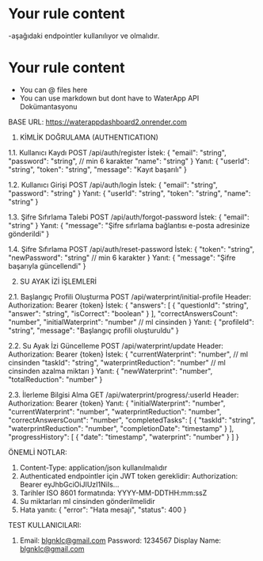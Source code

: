 
# Your rule content

-aşağıdaki endpointler kullanılıyor ve olmalıdır.


# Your rule content

- You can @ files here
- You can use markdown but dont have to
WaterApp API Dokümantasyonu

BASE URL: https://waterappdashboard2.onrender.com

1. KİMLİK DOĞRULAMA (AUTHENTICATION)

1.1. Kullanıcı Kaydı
POST /api/auth/register
İstek:
{
    "email": "string",
    "password": "string", // min 6 karakter
    "name": "string"
}
Yanıt:
{
    "userId": "string",
    "token": "string",
    "message": "Kayıt başarılı"
}

1.2. Kullanıcı Girişi
POST /api/auth/login
İstek:
{
    "email": "string",
    "password": "string"
}
Yanıt:
{
    "userId": "string",
    "token": "string",
    "name": "string"
}

1.3. Şifre Sıfırlama Talebi
POST /api/auth/forgot-password
İstek:
{
    "email": "string"
}
Yanıt:
{
    "message": "Şifre sıfırlama bağlantısı e-posta adresinize gönderildi"
}

1.4. Şifre Sıfırlama
POST /api/auth/reset-password
İstek:
{
    "token": "string",
    "newPassword": "string" // min 6 karakter
}
Yanıt:
{
    "message": "Şifre başarıyla güncellendi"
}

2. SU AYAK İZİ İŞLEMLERİ

2.1. Başlangıç Profili Oluşturma
POST /api/waterprint/initial-profile
Header: Authorization: Bearer {token}
İstek:
{
    "answers": [
        {
            "questionId": "string",
            "answer": "string",
            "isCorrect": "boolean"
        }
    ],
    "correctAnswersCount": "number",
    "initialWaterprint": "number" // ml cinsinden
}
Yanıt:
{
    "profileId": "string",
    "message": "Başlangıç profili oluşturuldu"
}

2.2. Su Ayak İzi Güncelleme
POST /api/waterprint/update
Header: Authorization: Bearer {token}
İstek:
{
    "currentWaterprint": "number", // ml cinsinden
    "taskId": "string",
    "waterprintReduction": "number" // ml cinsinden azalma miktarı
}
Yanıt:
{
    "newWaterprint": "number",
    "totalReduction": "number"
}

2.3. İlerleme Bilgisi Alma
GET /api/waterprint/progress/:userId
Header: Authorization: Bearer {token}
Yanıt:
{
    "initialWaterprint": "number",
    "currentWaterprint": "number",
    "waterprintReduction": "number",
    "correctAnswersCount": "number",
    "completedTasks": [
        {
            "taskId": "string",
            "waterprintReduction": "number",
            "completionDate": "timestamp"
        }
    ],
    "progressHistory": [
        {
            "date": "timestamp",
            "waterprint": "number"
        }
    ]
}

ÖNEMLİ NOTLAR:
1. Content-Type: application/json kullanılmalıdır
2. Authenticated endpointler için JWT token gereklidir:
   Authorization: Bearer eyJhbGciOiJIUzI1NiIs...
3. Tarihler ISO 8601 formatında: YYYY-MM-DDTHH:mm:ssZ
4. Su miktarları ml cinsinden gönderilmelidir
5. Hata yanıtı:
   {
       "error": "Hata mesajı",
       "status": 400
   }

TEST KULLANICILARI:
1. Email: blgnklc@gmail.com
   Password: 1234567
   Display Name: blgnklc@gmail.com

 
